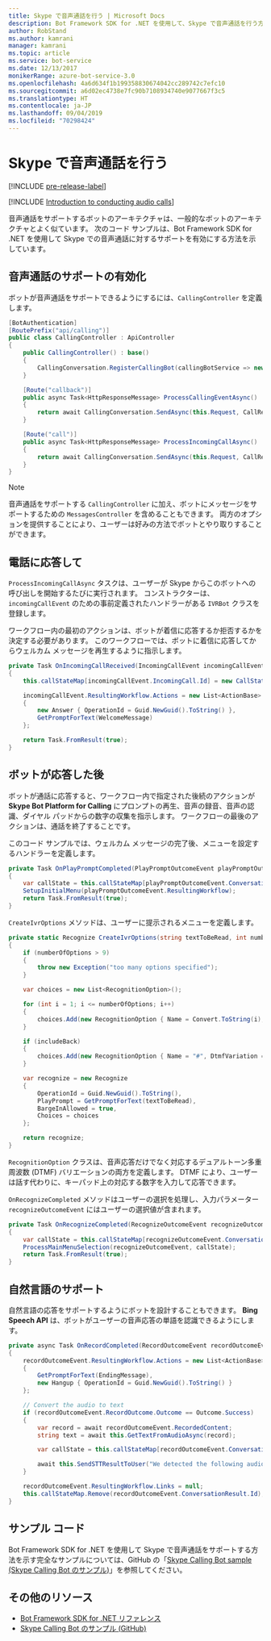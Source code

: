 ```yaml
---
title: Skype で音声通話を行う | Microsoft Docs
description: Bot Framework SDK for .NET を使用して、Skype で音声通話を行う方法について説明します。
author: RobStand
ms.author: kamrani
manager: kamrani
ms.topic: article
ms.service: bot-service
ms.date: 12/13/2017
monikerRange: azure-bot-service-3.0
ms.openlocfilehash: 4a6d634f1b199358830674042cc289742c7efc10
ms.sourcegitcommit: a6d02ec4738e7fc90b7108934740e9077667f3c5
ms.translationtype: HT
ms.contentlocale: ja-JP
ms.lasthandoff: 09/04/2019
ms.locfileid: "70298424"
---
```

# <a name="conduct-audio-calls-with-skype"></a>Skype で音声通話を行う

[!INCLUDE [pre-release-label](../includes/pre-release-label-v3.md)]

[!INCLUDE [Introduction to conducting audio calls](../includes/snippet-audio-call-intro.md)]

音声通話をサポートするボットのアーキテクチャは、一般的なボットのアーキテクチャとよく似ています。 次のコード サンプルは、Bot Framework SDK for .NET を使用して Skype での音声通話に対するサポートを有効にする方法を示しています。 

## <a name="enable-support-for-audio-calls"></a>音声通話のサポートの有効化

ボットが音声通話をサポートできるようにするには、`CallingController` を定義します。

```cs
[BotAuthentication]
[RoutePrefix("api/calling")]
public class CallingController : ApiController
{
    public CallingController() : base()
    {
        CallingConversation.RegisterCallingBot(callingBotService => new IVRBot(callingBotService));
    }

    [Route("callback")]
    public async Task<HttpResponseMessage> ProcessCallingEventAsync()
    {
        return await CallingConversation.SendAsync(this.Request, CallRequestType.CallingEvent);
    }

    [Route("call")]
    public async Task<HttpResponseMessage> ProcessIncomingCallAsync()
    {
        return await CallingConversation.SendAsync(this.Request, CallRequestType.IncomingCall);
    }
}
```

> [!NOTE]
> 音声通話をサポートする `CallingController` に加え、ボットにメッセージをサポートするための `MessagesController` を含めることもできます。 両方のオプションを提供することにより、ユーザーは好みの方法でボットとやり取りすることができます。 <!-- docs on MessagesController are where? -->

## <a name="answer-the-call"></a>電話に応答して

`ProcessIncomingCallAsync` タスクは、ユーザーが Skype からこのボットへの呼び出しを開始するたびに実行されます。
コンストラクターは、`incomingCallEvent` のための事前定義されたハンドラーがある `IVRBot` クラスを登録します。

ワークフロー内の最初のアクションは、ボットが着信に応答するか拒否するかを決定する必要があります。 このワークフローでは、ボットに着信に応答してからウェルカム メッセージを再生するように指示します。 

```cs
private Task OnIncomingCallReceived(IncomingCallEvent incomingCallEvent)
{
    this.callStateMap[incomingCallEvent.IncomingCall.Id] = new CallState(incomingCallEvent.IncomingCall.Participants);

    incomingCallEvent.ResultingWorkflow.Actions = new List<ActionBase>
    {
        new Answer { OperationId = Guid.NewGuid().ToString() },
        GetPromptForText(WelcomeMessage)
    };

    return Task.FromResult(true);
}
```

## <a name="after-the-bot-answers"></a>ボットが応答した後

ボットが通話に応答すると、ワークフロー内で指定された後続のアクションが **Skype Bot Platform for Calling** にプロンプトの再生、音声の録音、音声の認識、ダイヤル パッドからの数字の収集を指示します。 ワークフローの最後のアクションは、通話を終了することです。 

このコード サンプルでは、ウェルカム メッセージの完了後、メニューを設定するハンドラーを定義します。

```cs
private Task OnPlayPromptCompleted(PlayPromptOutcomeEvent playPromptOutcomeEvent)
{
    var callState = this.callStateMap[playPromptOutcomeEvent.ConversationResult.Id];
    SetupInitialMenu(playPromptOutcomeEvent.ResultingWorkflow);
    return Task.FromResult(true);
}
```

`CreateIvrOptions` メソッドは、ユーザーに提示されるメニューを定義します。

```cs
private static Recognize CreateIvrOptions(string textToBeRead, int numberOfOptions, bool includeBack)
{
    if (numberOfOptions > 9)
    {
        throw new Exception("too many options specified");
    }

    var choices = new List<RecognitionOption>();

    for (int i = 1; i <= numberOfOptions; i++)
    {
        choices.Add(new RecognitionOption { Name = Convert.ToString(i), DtmfVariation = (char)('0' + i) });
    }

    if (includeBack)
    {
        choices.Add(new RecognitionOption { Name = "#", DtmfVariation = '#' });
    }

    var recognize = new Recognize
    {
        OperationId = Guid.NewGuid().ToString(),
        PlayPrompt = GetPromptForText(textToBeRead),
        BargeInAllowed = true,
        Choices = choices
    };

    return recognize;
}
```

`RecognitionOption` クラスは、音声応答だけでなく対応するデュアルトーン多重周波数 (DTMF) バリエーションの両方を定義します。 DTMF により、ユーザーは話す代わりに、キーパッド上の対応する数字を入力して応答できます。

`OnRecognizeCompleted` メソッドはユーザーの選択を処理し、入力パラメーター `recognizeOutcomeEvent` にはユーザーの選択値が含まれます。

```cs
private Task OnRecognizeCompleted(RecognizeOutcomeEvent recognizeOutcomeEvent)
{
    var callState = this.callStateMap[recognizeOutcomeEvent.ConversationResult.Id];
    ProcessMainMenuSelection(recognizeOutcomeEvent, callState);
    return Task.FromResult(true);
}
```

## <a name="support-natural-language"></a>自然言語のサポート
自然言語の応答をサポートするようにボットを設計することもできます。 **Bing Speech API** は、ボットがユーザーの音声応答の単語を認識できるようにします。

```cs
private async Task OnRecordCompleted(RecordOutcomeEvent recordOutcomeEvent)
{
    recordOutcomeEvent.ResultingWorkflow.Actions = new List<ActionBase>
    {
        GetPromptForText(EndingMessage),
        new Hangup { OperationId = Guid.NewGuid().ToString() }
    };

    // Convert the audio to text
    if (recordOutcomeEvent.RecordOutcome.Outcome == Outcome.Success)
    {
        var record = await recordOutcomeEvent.RecordedContent;
        string text = await this.GetTextFromAudioAsync(record);

        var callState = this.callStateMap[recordOutcomeEvent.ConversationResult.Id];

        await this.SendSTTResultToUser("We detected the following audio: " + text, callState.Participants);
    }

    recordOutcomeEvent.ResultingWorkflow.Links = null;
    this.callStateMap.Remove(recordOutcomeEvent.ConversationResult.Id);
}
```

## <a name="sample-code"></a>サンプル コード

Bot Framework SDK for .NET を使用して Skype で音声通話をサポートする方法を示す完全なサンプルについては、GitHub の「<a href="https://github.com/Microsoft/BotBuilder-Samples/tree/master/CSharp/skype-CallingBot" target="_blank">Skype Calling Bot sample (Skype Calling Bot のサンプル)</a>」を参照してください。

## <a name="additional-resources"></a>その他のリソース

- <a href="/dotnet/api/?view=botbuilder-3.11.0" target="_blank">Bot Framework SDK for .NET リファレンス</a>
- <a href="https://github.com/Microsoft/BotBuilder-Samples/tree/master/CSharp/skype-CallingBot" target="_blank">Skype Calling Bot のサンプル (GitHub)</a>
